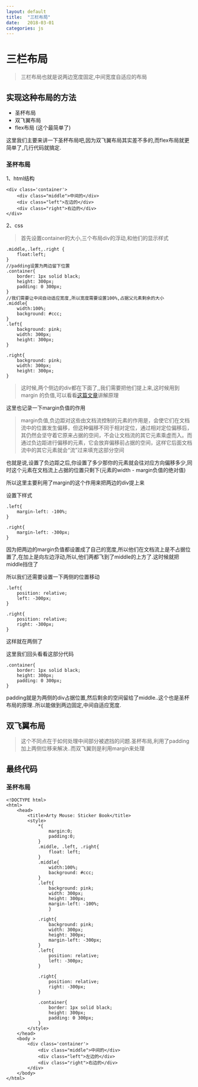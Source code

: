 ```yaml
---
layout: default
title:  "三栏布局"
date:   2018-03-01
categories: js
---
```

# 三栏布局
> 三栏布局也就是说两边宽度固定,中间宽度自适应的布局

## 实现这种布局的方法
- 圣杯布局
- 双飞翼布局
- flex布局  (这个最简单了)

这里我们主要来讲一下圣杯布局吧,因为双飞翼布局其实差不多的,而flex布局就更简单了,几行代码就搞定.

### 圣杯布局
1、html结构

```
<div class='container'>
    <div class="middle">中间的</div>
    <div class="left">左边的</div>
    <div class="right">右边的</div>
</div>
```
2、css
> 首先设置container的大小,三个布局div的浮动,和他们的显示样式

```
.middle,.left,.right {
    float:left;
}
//padding设置为两边留下位置
.container{
    border: 1px solid black;
    height: 300px;
    padding: 0 300px;
}
//我们需要让中间自动适应宽度,所以宽度需要设置100%,占据父元素剩余的大小
.middle{
    width:100%;
    background: #ccc;
}
.left{
    background: pink;
    width: 300px;
    height: 300px;
}
    
.right{
    background: pink;
    width: 300px;
    height: 300px;
}
```
> 这时候,两个侧边的div都在下面了,,我们需要把他们提上来,这时候用到margin 的负值,可以看看[这篇文章](http://www.cnblogs.com/2050/archive/2012/08/13/2636467.html)讲解原理

这里也记录一下margin负值的作用
> margin负值,负边距对这些由文档流控制的元素的作用是，会使它们在文档流中的位置发生偏移，但这种偏移不同于相对定位，通过相对定位偏移后，其仍然会坚守着它原来占据的空间，不会让文档流的其它元素乘虚而入。而通过负边距进行偏移的元素，它会放弃偏移前占据的空间，这样它后面文档流中的其它元素就会“流”过来填充这部分空间

也就是说,设置了负边距之后,你设置了多少那你的元素就会往对应方向偏移多少,同时这个元素在文档流上占据的位置只剩下(元素的width - margin负值的绝对值)

所以这里主要利用了margin的这个作用来把两边的div提上来

设置下样式

```
.left{
    margin-left: -100%;
}
    
.right{
    margin-left: -300px;
}
```
因为把两边的margin负值都设置成了自己的宽度,所以他们在文档流上是不占据位置了,在加上是向左边浮动,所以,他们两都飞到了middle的上方了.这时候就把middle挡住了

所以我们还需要设置一下两侧的位置移动

```
.left{
    position: relative;
    left: -300px;
}

.right{
    position: relative;
    right: -300px;
}
```
这样就在两侧了

这里我们回头看看这部分代码
```
.container{
    border: 1px solid black;
    height: 300px;
    padding: 0 300px;
}
```
padding就是为两侧的div占据位置,然后剩余的空间留给了middle..这个也是圣杯布局的原理..所以能做到两边固定,中间自适应宽度.

## 双飞翼布局
> 这个不同点在于如何处理中间部分被遮挡的问题.圣杯布局,利用了padding加上两侧位移来解决..而双飞翼则是利用margin来处理




## 最终代码

### 圣杯布局
```
<!DOCTYPE html>
<html>
    <head>
        <title>Arty Mouse: Sticker Book</title>
        <style>
            *{
                margin:0;
                padding:0;
            }
            .middle, .left, .right{
                float: left;
            }
            .middle{
                width:100%;
                background: #ccc;
            }
            .left{
                background: pink;
                width: 300px;
                height: 300px;
                margin-left: -100%;
                }
                
            .right{
                background: pink;
                width: 300px;
                height: 300px;
                margin-left: -300px;  
            }
            .left{
                position: relative;
                left: -300px;
            }

            .right{
                position: relative;
                right: -300px;
            }

            .container{
                border: 1px solid black;
                height: 300px;
                padding: 0 300px;
            }
        </style>
    </head>
    <body >
        <div class='container'>
            <div class="middle">中间的</div>
            <div class="left">左边的</div>
            <div class="right">右边的</div>
        </div>
    </body>
</html>

```
